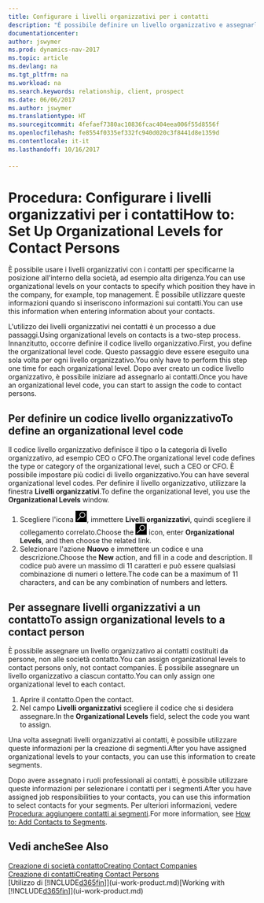 ```yaml
---
title: Configurare i livelli organizzativi per i contatti
description: "È possibile definire un livello organizzativo e assegnarlo al contatto per indicare la posizione all'interno della rispettiva società, ad esempio alta dirigenza."
documentationcenter: 
author: jswymer
ms.prod: dynamics-nav-2017
ms.topic: article
ms.devlang: na
ms.tgt_pltfrm: na
ms.workload: na
ms.search.keywords: relationship, client, prospect
ms.date: 06/06/2017
ms.author: jswymer
ms.translationtype: HT
ms.sourcegitcommit: 4fefaef7380ac10836fcac404eea006f55d8556f
ms.openlocfilehash: fe8554f0335ef332fc940d020c3f8441d8e1359d
ms.contentlocale: it-it
ms.lasthandoff: 10/16/2017

---
```

# <a name="how-to-set-up-organizational-levels-for-contact-persons"></a><span data-ttu-id="c8834-103">Procedura: Configurare i livelli organizzativi per i contatti</span><span class="sxs-lookup"><span data-stu-id="c8834-103">How to: Set Up Organizational Levels for Contact Persons</span></span>
<span data-ttu-id="c8834-104">È possibile usare i livelli organizzativi con i contatti per specificarne la posizione all'interno della società, ad esempio alta dirigenza.</span><span class="sxs-lookup"><span data-stu-id="c8834-104">You can use organizational levels on your contacts to specify which position they have in the company, for example, top management.</span></span> <span data-ttu-id="c8834-105">È possibile utilizzare queste informazioni quando si inseriscono informazioni sui contatti.</span><span class="sxs-lookup"><span data-stu-id="c8834-105">You can use this information when entering information about your contacts.</span></span>

<span data-ttu-id="c8834-106">L'utilizzo dei livelli organizzativi nei contatti è un processo a due passaggi.</span><span class="sxs-lookup"><span data-stu-id="c8834-106">Using organizational levels on contacts is a two-step process.</span></span> <span data-ttu-id="c8834-107">Innanzitutto, occorre definire il codice livello organizzativo.</span><span class="sxs-lookup"><span data-stu-id="c8834-107">First, you define the organizational level code.</span></span> <span data-ttu-id="c8834-108">Questo passaggio deve essere eseguito una sola volta per ogni livello organizzativo.</span><span class="sxs-lookup"><span data-stu-id="c8834-108">You only have to perform this step one time for each organizational level.</span></span> <span data-ttu-id="c8834-109">Dopo aver creato un codice livello organizzativo, è possibile iniziare ad assegnarlo ai contatti.</span><span class="sxs-lookup"><span data-stu-id="c8834-109">Once you have an organizational level code, you can start to assign the code to contact persons.</span></span>

## <a name="to-define-an-organizational-level-code"></a><span data-ttu-id="c8834-110">Per definire un codice livello organizzativo</span><span class="sxs-lookup"><span data-stu-id="c8834-110">To define an organizational level code</span></span>
<span data-ttu-id="c8834-111">Il codice livello organizzativo definisce il tipo o la categoria di livello organizzativo, ad esempio CEO o CFO.</span><span class="sxs-lookup"><span data-stu-id="c8834-111">The organizational level code defines the type or category of the organizational level, such a CEO  or CFO.</span></span> <span data-ttu-id="c8834-112">È possibile impostare più codici di livello organizzativo.</span><span class="sxs-lookup"><span data-stu-id="c8834-112">You can have several organizational level codes.</span></span> <span data-ttu-id="c8834-113">Per definire il livello organizzativo, utilizzare la finestra **Livelli organizzativi**.</span><span class="sxs-lookup"><span data-stu-id="c8834-113">To define the organizational level, you use the **Organizational Levels** window.</span></span>

1. <span data-ttu-id="c8834-114">Scegliere l'icona ![Cerca pagina o report](media/ui-search/search_small.png "icona Cerca pagina o report"), immettere **Livelli organizzativi**, quindi scegliere il collegamento correlato.</span><span class="sxs-lookup"><span data-stu-id="c8834-114">Choose the ![Search for Page or Report](media/ui-search/search_small.png "Search for Page or Report icon") icon, enter **Organizational Levels**, and then choose the related link.</span></span>
2. <span data-ttu-id="c8834-115">Selezionare l'azione **Nuovo** e immettere un codice e una descrizione.</span><span class="sxs-lookup"><span data-stu-id="c8834-115">Choose the **New** action, and fill in a code and description.</span></span> <span data-ttu-id="c8834-116">Il codice può avere un massimo di 11 caratteri e può essere qualsiasi combinazione di numeri o lettere.</span><span class="sxs-lookup"><span data-stu-id="c8834-116">The code can be a maximum of 11 characters, and can be any combination of numbers and letters.</span></span>

## <a name="to-assign-organizational-levels-to-a-contact-person"></a><span data-ttu-id="c8834-117">Per assegnare livelli organizzativi a un contatto</span><span class="sxs-lookup"><span data-stu-id="c8834-117">To assign organizational levels to a contact person</span></span>
<span data-ttu-id="c8834-118">È possibile assegnare un livello organizzativo ai contatti costituiti da persone, non alle società contatto.</span><span class="sxs-lookup"><span data-stu-id="c8834-118">You can assign organizational levels to contact persons only, not contact companies.</span></span> <span data-ttu-id="c8834-119">È possibile assegnare un livello organizzativo a ciascun contatto.</span><span class="sxs-lookup"><span data-stu-id="c8834-119">You can only assign one organizational level to each contact.</span></span>

1. <span data-ttu-id="c8834-120">Aprire il contatto.</span><span class="sxs-lookup"><span data-stu-id="c8834-120">Open the contact.</span></span>
2. <span data-ttu-id="c8834-121">Nel campo **Livelli organizzativi** scegliere il codice che si desidera assegnare.</span><span class="sxs-lookup"><span data-stu-id="c8834-121">In the **Organizational Levels** field, select the code you want to assign.</span></span>

<span data-ttu-id="c8834-122">Una volta assegnati livelli organizzativi ai contatti, è possibile utilizzare queste informazioni per la creazione di segmenti.</span><span class="sxs-lookup"><span data-stu-id="c8834-122">After you have assigned organizational levels to your contacts, you can use this information to create segments.</span></span>

<span data-ttu-id="c8834-123">Dopo avere assegnato i ruoli professionali ai contatti, è possibile utilizzare queste informazioni per selezionare i contatti per i segmenti.</span><span class="sxs-lookup"><span data-stu-id="c8834-123">After you have assigned job responsibilities to your contacts, you can use this information to select contacts for your segments.</span></span> <span data-ttu-id="c8834-124">Per ulteriori informazioni, vedere [Procedura: aggiungere contatti ai segmenti](marketing-add-contact-segment.md).</span><span class="sxs-lookup"><span data-stu-id="c8834-124">For more information, see [How to: Add Contacts to Segments](marketing-add-contact-segment.md).</span></span>

## <a name="see-also"></a><span data-ttu-id="c8834-125">Vedi anche</span><span class="sxs-lookup"><span data-stu-id="c8834-125">See Also</span></span>
[<span data-ttu-id="c8834-126">Creazione di società contatto</span><span class="sxs-lookup"><span data-stu-id="c8834-126">Creating Contact Companies</span></span>](marketing-create-contact-companies.md)  
[<span data-ttu-id="c8834-127">Creazione di contatti</span><span class="sxs-lookup"><span data-stu-id="c8834-127">Creating Contact Persons</span></span>](marketing-create-contact-persons.md)  
<span data-ttu-id="c8834-128">[Utilizzo di [!INCLUDE[d365fin](includes/d365fin_md.md)]](ui-work-product.md)</span><span class="sxs-lookup"><span data-stu-id="c8834-128">[Working with [!INCLUDE[d365fin](includes/d365fin_md.md)]](ui-work-product.md)</span></span>  

